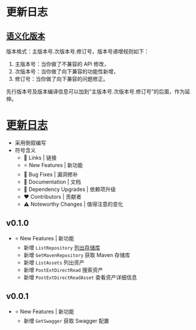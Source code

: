 # 更新日志

## [语义化版本](https://semver.org/lang/zh-CN/)

版本格式：主版本号.次版本号.修订号，版本号递增规则如下：

1. 主版本号：当你做了不兼容的 API 修改，
2. 次版本号：当你做了向下兼容的功能性新增，
3. 修订号：当你做了向下兼容的问题修正。

先行版本号及版本编译信息可以加到“主版本号.次版本号.修订号”的后面，作为延伸。

# [更新日志](#更新日志)

- 采用倒叙编写
- 符号含义
    - 📗 Links | 链接
    - ⭐ New Features | 新功能
    - 🐞 Bug Fixes | 漏洞修补
    - 📔 Documentation | 文档
    - 🔨 Dependency Upgrades | 依赖项升级
    - ❤ Contributors | 贡献者
    - ⚠️ Noteworthy Changes | 值得注意的变化

## v0.1.0

- ⭐ New Features | 新功能
    - 新增 `ListRepository`
      [列出存储库](https://help.sonatype.com/repomanager3/integrations/rest-and-integration-api/repositories-api)
    - 新增 `GetMavenRepository` 获取 Maven 存储库
    - 新增 `ListAssets` 列出资产
    - 新增 `PostExtDirectRead` 搜索资产
    - 新增 `PostExtDirectReadAsset` 查看资产详细信息

## v0.0.1

- ⭐ New Features | 新功能
    - 新增 `GetSwagger` 获取 Swagger 配置
